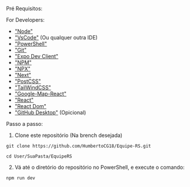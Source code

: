 Pré Requisitos:

For Developers:
- ["Node"](https://nodejs.org/en/download)
- ["VsCode"](https://code.visualstudio.com) (Ou qualquer outra IDE)
- ["PowerShell"](https://learn.microsoft.com/pt-br/powershell/scripting/install/installing-powershell-on-windows?view=powershell-7.4)
- ["Git"](https://git-scm.com/downloads)
- ["Expo Dev Client"](https://www.npmjs.com/package/expo-dev-client)
- ["NPM"](https://www.npmjs.com/package/npm)
- ["NPX"](https://www.npmjs.com/package/npx)
- ["Next"](https://www.npmjs.com/package/postcss)
- ["PostCSS"](https://www.npmjs.com/package/postcss)
- ["TailWindCSS"](https://tailwindcss.com/docs/guides/create-react-app)
- ["Google-Map-React"](https://www.npmjs.com/package/google-map-react)
- ["React"](https://www.npmjs.com/package/react)
- ["React Dom"](https://www.npmjs.com/package/react-dom)
- ["GitHub Desktop"](https://desktop.github.com) (Opicional)


Passo a passo: 
1. Clone este repositório (Na brench desejada)
```
git clone https://github.com/HumbertoCG18/Equipe-RS.git
```

```
cd User/SuaPasta/EquipeRS
```
2. Vá até o diretório do repositório no PowerShell, e execute o comando:
```
npm run dev
```
